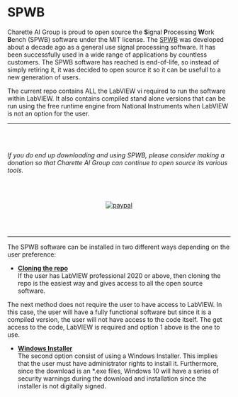 # SPWB
Charette AI Group is proud to open source the **S**ignal **P**rocessing **W**ork **B**ench (SPWB) software under the MIT license.  The [SPWB](https://charette-ai-group.github.io/SPWB/) was developed about a decade ago as a general use signal processing software.  It has been successfully used in a wide range of applications by countless customers.  The SPWB software has reached is end-of-life, so instead of simply retiring it, it was decided to open source it so it can be usefull to a new generation of users.

The current repo contains ALL the LabVIEW vi required to run the software within LabVIEW.  It also contains compiled stand alone versions that can be run using the free runtime engine from National Instruments when LabVIEW is not an option for the user.

---
<br>
<br>

_If you do end up downloading and using SPWB, please consider making a donation so that Charette AI Group can continue to open source its various tools._

<br>
<br>

<p align="center">
  <a href="https://www.paypal.com/donate/?hosted_button_id=3RCZZKX45BMMA">
      <img src="https://www.paypalobjects.com/en_US/i/btn/btn_donateCC_LG.gif" alt="paypal">
  </a>
</p>



<br>
<br>

---

The SPWB software can be installed in two  different ways depending on the user preference:
* [**Cloning the repo**](https://github.com/Charette-AI-Group/SPWB/wiki/Installation-Options#1-repo-cloning) <br>
  If the user has LabVIEW professional 2020 or above, then cloning the repo is the easiest way and gives access to all the open source software.

The next method does not require the user to have access to LabVIEW. In this case, the user will have a fully functional software but since it is a compiled version, the user will not have access to the code itself.  The get access to the code, LabVIEW is required and option 1 above is the one to use.
<br>

* [**Windows Installer**](https://github.com/Charette-AI-Group/SPWB/wiki/Installation-Options#2-windows-installer)<br>
The second option consist of using a Windows Installer.  This implies that the user must have administrator rights to install it.  Furthermore, since the download is an *.exe files, Windows 10 will have a series of security warnings during the download and installation since the installer is not digitally signed.
